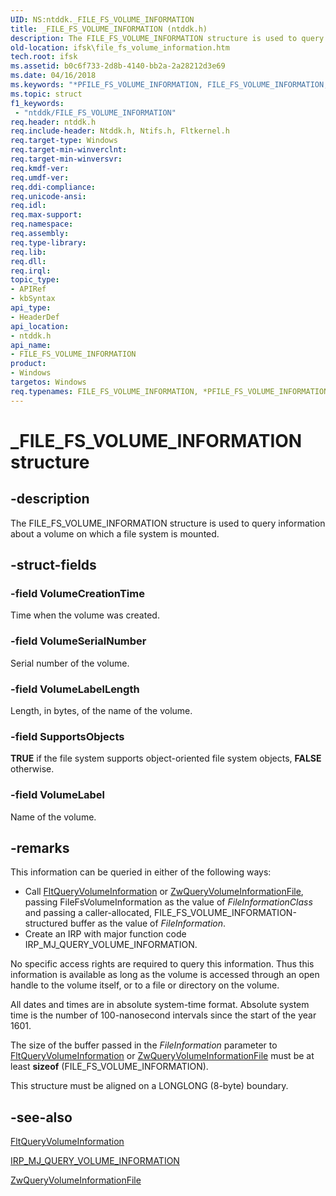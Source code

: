 ```yaml
---
UID: NS:ntddk._FILE_FS_VOLUME_INFORMATION
title: _FILE_FS_VOLUME_INFORMATION (ntddk.h)
description: The FILE_FS_VOLUME_INFORMATION structure is used to query information about a volume on which a file system is mounted.
old-location: ifsk\file_fs_volume_information.htm
tech.root: ifsk
ms.assetid: b0c6f733-2d8b-4140-bb2a-2a28212d3e69
ms.date: 04/16/2018
ms.keywords: "*PFILE_FS_VOLUME_INFORMATION, FILE_FS_VOLUME_INFORMATION, FILE_FS_VOLUME_INFORMATION structure [Installable File System Drivers], PFILE_FS_VOLUME_INFORMATION, PFILE_FS_VOLUME_INFORMATION structure pointer [Installable File System Drivers], _FILE_FS_VOLUME_INFORMATION, fileinformationstructures_97bfe785-4c25-4402-91be-0fd2bda36c5d.xml, ifsk.file_fs_volume_information, ntddk/FILE_FS_VOLUME_INFORMATION, ntddk/PFILE_FS_VOLUME_INFORMATION"
ms.topic: struct
f1_keywords:
 - "ntddk/FILE_FS_VOLUME_INFORMATION"
req.header: ntddk.h
req.include-header: Ntddk.h, Ntifs.h, Fltkernel.h
req.target-type: Windows
req.target-min-winverclnt: 
req.target-min-winversvr: 
req.kmdf-ver: 
req.umdf-ver: 
req.ddi-compliance: 
req.unicode-ansi: 
req.idl: 
req.max-support: 
req.namespace: 
req.assembly: 
req.type-library: 
req.lib: 
req.dll: 
req.irql: 
topic_type:
- APIRef
- kbSyntax
api_type:
- HeaderDef
api_location:
- ntddk.h
api_name:
- FILE_FS_VOLUME_INFORMATION
product:
- Windows
targetos: Windows
req.typenames: FILE_FS_VOLUME_INFORMATION, *PFILE_FS_VOLUME_INFORMATION
---
```


# _FILE_FS_VOLUME_INFORMATION structure


## -description


The FILE_FS_VOLUME_INFORMATION structure is used to query information about a volume on which a file system is mounted. 


## -struct-fields




### -field VolumeCreationTime

Time when the volume was created. 


### -field VolumeSerialNumber

Serial number of the volume. 


### -field VolumeLabelLength

Length, in bytes, of the name of the volume. 


### -field SupportsObjects

<b>TRUE</b> if the file system supports object-oriented file system objects, <b>FALSE</b> otherwise. 


### -field VolumeLabel

Name of the volume. 


## -remarks



This information can be queried in either of the following ways: 

<ul>
<li>
Call <a href="https://docs.microsoft.com/windows-hardware/drivers/ddi/fltkernel/nf-fltkernel-fltqueryvolumeinformation">FltQueryVolumeInformation</a> or <a href="https://msdn.microsoft.com/library/windows/hardware/ff567070">ZwQueryVolumeInformationFile</a>, passing FileFsVolumeInformation as the value of <i>FileInformationClass</i> and passing a caller-allocated, FILE_FS_VOLUME_INFORMATION-structured buffer as the value of <i>FileInformation</i>. 

</li>
<li>
Create an IRP with major function code IRP_MJ_QUERY_VOLUME_INFORMATION. 

</li>
</ul>
No specific access rights are required to query this information. Thus this information is available as long as the volume is accessed through an open handle to the volume itself, or to a file or directory on the volume. 

All dates and times are in absolute system-time format. Absolute system time is the number of 100-nanosecond intervals since the start of the year 1601. 

The size of the buffer passed in the <i>FileInformation</i> parameter to <a href="https://docs.microsoft.com/windows-hardware/drivers/ddi/fltkernel/nf-fltkernel-fltqueryvolumeinformation">FltQueryVolumeInformation</a> or <a href="https://msdn.microsoft.com/library/windows/hardware/ff567070">ZwQueryVolumeInformationFile</a> must be at least <b>sizeof</b> (FILE_FS_VOLUME_INFORMATION). 

This structure must be aligned on a LONGLONG (8-byte) boundary. 




## -see-also




<a href="https://docs.microsoft.com/windows-hardware/drivers/ddi/fltkernel/nf-fltkernel-fltqueryvolumeinformation">FltQueryVolumeInformation</a>



<a href="https://docs.microsoft.com/windows-hardware/drivers/ifs/irp-mj-query-volume-information">IRP_MJ_QUERY_VOLUME_INFORMATION</a>



<a href="https://msdn.microsoft.com/library/windows/hardware/ff567070">ZwQueryVolumeInformationFile</a>
 

 


